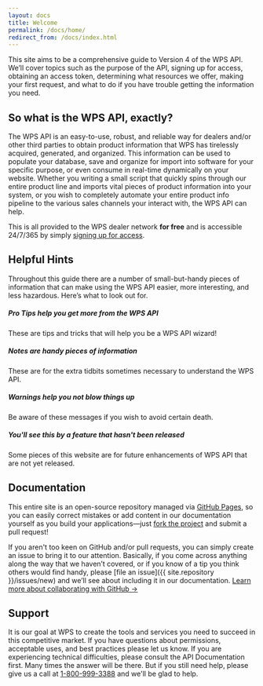 ```yaml
---
layout: docs
title: Welcome
permalink: /docs/home/
redirect_from: /docs/index.html
---
```


[var_Signup]: /docs/signup

This site aims to be a comprehensive guide to Version 4 of the WPS API. We’ll cover topics such as the purpose of the API, signing up for access, obtaining an access token, 
determining what resources we offer, making your first request, and what to do if you have trouble getting the information you need.

## So what is the WPS API, exactly?

The WPS API is an easy-to-use, robust, and reliable way for dealers and/or other third parties to obtain product information that WPS has tirelessly acquired, generated, and 
organized. This information can be used to populate your database, save and organize for import into software for your specific purpose, or even consume in real-time dynamically 
on your website. Whether you writing a small script that quickly spins through our entire product line and imports vital pieces of product information into your system, or you 
wish to completely automate your entire product info pipeline to the various sales channels your interact with, the WPS API can help.

This is all provided to the WPS dealer network **for free** and is accessible 24/7/365 by simply [signing up for access][var_Signup].

## Helpful Hints

Throughout this guide there are a number of small-but-handy pieces of information that can make using the WPS API easier, more interesting, and less hazardous. Here’s what to look 
out for.

<div class="note">
    <h5>Pro Tips help you get more from the WPS API</h5>
    <p>These are tips and tricks that will help you be a WPS API wizard!</p>
</div>

<div class="note info">
    <h5>Notes are handy pieces of information</h5>
    <p>These are for the extra tidbits sometimes necessary to understand the WPS API.</p>
</div>

<div class="note warning">
    <h5>Warnings help you not blow things up</h5>
    <p>Be aware of these messages if you wish to avoid certain death.</p>
</div>

<div class="note unreleased">
    <h5>You'll see this by a feature that hasn't been released</h5>
    <p>Some pieces of this website are for future enhancements of WPS API that are not yet released.</p>
</div>

## Documentation
This entire site is an open-source repository managed via <a href="https://pages.github.com/" target="_blank">GitHub Pages</a>, so you can easily correct mistakes or add 
content in our documentation yourself as you build your applications&mdash;just <a href="{{ site.repository }}/fork" target="_blank">fork the project</a> and submit a pull request!
                                
If you aren't too keen on GitHub and/or pull requests, you can simply create an issue to bring it to our attention. Basically, if you come across anything along the way that we 
haven’t covered, or if you know of a tip you think others would find handy, please [file an issue]({{ site.repository }}/issues/new) and we’ll see about including it in our 
documentation. <a href="https://help.github.com/categories/collaborating-with-issues-and-pull-requests/" target="_blank">Learn more about collaborating with GitHub &rarr;</a>

## Support
It is our goal at WPS to create the tools and services you need to succeed in this competitive market. If you have questions about permissions, acceptable uses, and best practices 
please let us know. If you are experiencing technical difficulties, please consult the API Documentation first. Many times the answer will be there. But if you still need help, 
please give us a call at <a href="tel:8009993388">1-800-999-3388</a> and we'll be glad to help.
